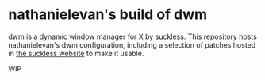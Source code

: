 # nathanielevan's build of dwm

[dwm](https://dwm.suckless.org/) is a dynamic window manager for X by [suckless](https://suckless.org). This repository hosts nathanielevan's dwm configuration, including a selection of patches hosted in [the suckless website](https://dwm.suckless.org/patches/) to make it usable. 

WIP
